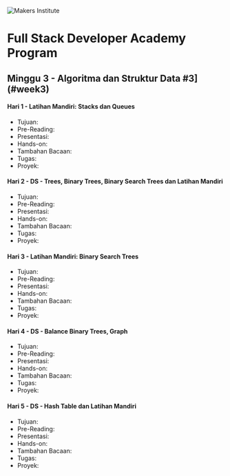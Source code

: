 ![Makers Institute](https://makersinstitute.id/static/images/logo-b.png)

# Full Stack Developer Academy Program


## <a name="week0"></a>Minggu 3 - Algoritma dan Struktur Data #3](#week3)

#### <a name="day02"></a>Hari 1 - Latihan Mandiri: Stacks dan Queues
* Tujuan:
* Pre-Reading:
* Presentasi:
* Hands-on:
* Tambahan Bacaan:
* Tugas:
* Proyek:

#### <a name="day02"></a>Hari 2 - DS - Trees, Binary Trees, Binary Search Trees dan Latihan Mandiri
* Tujuan:
* Pre-Reading:
* Presentasi:
* Hands-on:
* Tambahan Bacaan:
* Tugas:
* Proyek:

#### <a name="day02"></a>Hari 3 - Latihan Mandiri: Binary Search Trees
* Tujuan:
* Pre-Reading:
* Presentasi:
* Hands-on:
* Tambahan Bacaan:
* Tugas:
* Proyek:

#### <a name="day02"></a>Hari 4 - DS - Balance Binary Trees, Graph
* Tujuan:
* Pre-Reading:
* Presentasi:
* Hands-on:
* Tambahan Bacaan:
* Tugas:
* Proyek:

#### <a name="day02"></a>Hari 5 - DS - Hash Table dan Latihan Mandiri
* Tujuan:
* Pre-Reading:
* Presentasi:
* Hands-on:
* Tambahan Bacaan:
* Tugas:
* Proyek:

